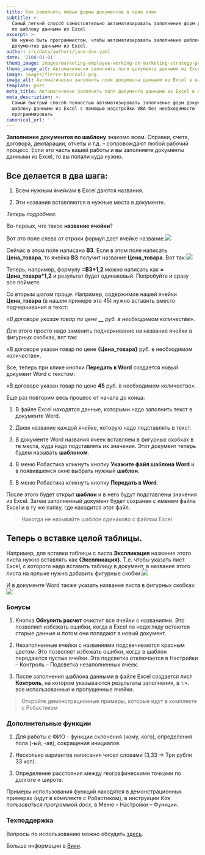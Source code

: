 ```yaml
---
title: Как заполнять любые формы документов в один клик
subtitle: >-
  Самый легкий способ самостоятельно автоматизировать заполнение форм документов
  по шаблону данными из Excel
excerpt: >-
  Не нужно быть программистом, чтобы автоматизировать заполнение шаблонных
  документов данными из Excel.
author: src/data/authors/jane-doe.yaml
date: '2100-01-01'
thumb_image: images/marketing-employee-working-on-marketing-strategy-purple.png
thumb_image_alt: Автоматически заполнить поля документа данными из Excel в надстройке VBA
image: images/fierce-broccoli.png
image_alt: Автоматически заполнить поля документа данными из Excel в надстройке VBA
template: post
meta_title: Автоматически заполнить поля документа данными из Excel в надстройке VBA
meta_description: >-
  Самый быстрый способ полностью автоматизировать заполнение форм документов по
  шаблону данными из Excel с помощью надстройки VBA без необходимости
  программировать
canonical_url: ' '
---
```

**Заполнение документов по шаблону** знакомо всем. Справки, счета, договора, декларации, отчеты и т.д. – сопровождают любой рабочий
процесс. Если это часть вашей работы и вы заполняете документы данными из Excel, то вы попали куда нужно.

## Все делается в два шага:

1.  Всем нужным ячейкам в Excel даются названия.

2.  Эти названия вставляются в нужные места в документе.

*Теперь подробнее:*

Во-первых, что такое **название ячейки**?

Вот это поле слева от строки формул дает ячейке название.![](/images/Name-field.png)

Сейчас в этом поле написано **В3**. Если в этом поле написать **Цена\_товара**, то ячейка **В3** получит название **Цена\_товара**. Вот так:![](/images/Name-field-example.png)

Теперь, например, формулу **=В3\*1,2** можно написать как **= Цена\_товара\*1,2** и результат будет одинаковый. Попробуйте и сразу
все поймете.

Со вторым шагом проще. Например, содержимое нашей ячейки **Цена\_товара** (в нашем примере это 45) нужно вставить вместо подчеркивания в текст:

«*В договоре указан товар по цене **\__** руб. в необходимом количестве*».

Для этого просто надо заменить подчеркивание на название ячейки в фигурных скобках, вот так:

«В договоре указан товар по цене **{Цена\_товара}** руб. в необходимом количестве».

Все, теперь при клике кнопки **Передать в Word** создается новый документ Word с текстом:

«В договоре указан товар по цене **45** руб. в необходимом количестве».

Еще раз повторим весь процесс от начала до конца:

1.  В файле Excel находятся данные, которыми надо заполнить текст в документе Word.

2.  Даем название каждой ячейке, которую надо подставлять в текст.

3.  В документе Word названия ячеек вставляем в фигурных скобках в те места, куда надо подставлять их значения. Этот документ теперь будем называть **шаблоном**.

4.  В меню Робастика кликнуть кнопку **Укажите файл шаблона Word** и в появившемся окне выбрать нужный **шаблон**.

5.  В меню Робастика кликнуть кнопку **Передать в Word**.

После этого будет открыт **шаблон** и в него будут подставлены значения из Excel. Затем заполненный документ будет сохранен с именем файла Excel и в ту же папку, где находится этот файл.

> Никогда не называйте шаблон  одинаково с файлом Excel

## Теперь о вставке целой таблицы.

Например, для вставки таблицы с листа **Экспликация** название этого листа нужно вставлять как **{Экспликация}**. Т.е. чтобы указать лист Excel, с которого надо вставить таблицу в документ, в название этого листа на ярлыке нужно добавить фигурные скобки.![](/images/Table-check.png)

И в документе Word также указать название листа в фигурных скобках:![](/images/Table-into-document.png)

### Бонусы

1.  Кнопка **Обнулить расчет** очистит все ячейки с названиями. Это позволяет избежать ошибки, когда в Excel по недогляду остаются старые данные и потом они попадают в новый документ.

2.  Незаполненные ячейки с названиями подсвечиваются красным цветом. Это позволяет избежать ошибки, когда в шаблон передаются пустые ячейки. Эта подсветка отключается в Настройки – Контроль – Подсветка незаполненных ячеек.

3.  После заполнения шаблона данными в файле Excel создается лист **Контроль**, на котором указываются результаты заполнения, в т.ч. все использованные и пропущенные ячейки.

> Откройте демонстрационные примеры, которые идут в комплекте с Робастиком

### Дополнительные функции

1.  Для работы с ФИО - функции склонения (кому, кого), определения пола (-ый, -ая), сокращения инициалов.

2.  Несколько вариантов написания чисел словами (3,33 → Три рубля 33 коп).

3.  Определение расстояния между географическими точками по долготе и широте.

Примеры использования функций находятся в демонстрационных примерах (идут в комплекте с Робастиком), в инструкции *Как пользоваться программой.docx*, в Меню – Настройки – Функции.

### Техподдержка

Вопросы по использованию можно обсудить [здесь](https://www.notion.so/35af522f0f884c2196c9c827c6148f24).

Больше информации в [Вики](https://www.notion.so/Excel-5894fc007bb44f87a5818f7e432bdd3b).
